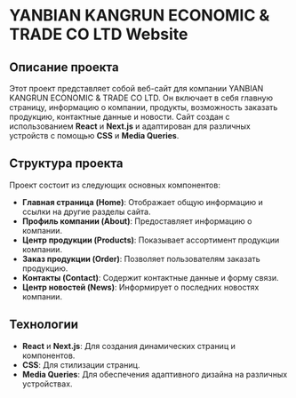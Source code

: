 # YANBIAN KANGRUN ECONOMIC & TRADE CO LTD Website

## Описание проекта

Этот проект представляет собой веб-сайт для компании YANBIAN KANGRUN ECONOMIC & TRADE CO LTD. Он включает в себя главную страницу, информацию о компании, продукты, возможность заказать продукцию, контактные данные и новости. Сайт создан с использованием **React** и **Next.js** и адаптирован для различных устройств с помощью **CSS** и **Media Queries**.

## Структура проекта

Проект состоит из следующих основных компонентов:

- **Главная страница (Home)**: Отображает общую информацию и ссылки на другие разделы сайта.
- **Профиль компании (About)**: Предоставляет информацию о компании.
- **Центр продукции (Products)**: Показывает ассортимент продукции компании.
- **Заказ продукции (Order)**: Позволяет пользователям заказать продукцию.
- **Контакты (Contact)**: Содержит контактные данные и форму связи.
- **Центр новостей (News)**: Информирует о последних новостях компании.

## Технологии

- **React** и **Next.js**: Для создания динамических страниц и компонентов.
- **CSS**: Для стилизации страниц.
- **Media Queries**: Для обеспечения адаптивного дизайна на различных устройствах.